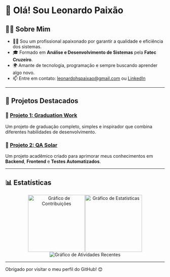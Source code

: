 # 👋 Olá! Sou Leonardo Paixão

## 🧑‍💻 Sobre Mim

- 👨‍💻 Sou um profissional apaixonado por garantir a qualidade e eficiência dos sistemas.
- 🎓 Formado em **Análise e Desenvolvimento de Sistemas** pela **Fatec Cruzeiro**.
- 🌍 Amante de tecnologia, programação e sempre buscando aprender algo novo.
- 📫 Entre em contato: [leonardohspaixao@gmail.com](mailto:leonardohspaixao@gmail.com) ou [LinkedIn](https://www.linkedin.com/in/leonardo-h-597293157/)

---

## 🚀 Projetos Destacados

### 🌟 [Projeto 1: Graduation Work](https://github.com/LeohsPaixao/graduation-work)
Um projeto de graduação completo, simples e inspirador que combina diferentes habilidades de desenvolvimento.

### 🌟 [Projeto 2: QA Solar](https://github.com/LeohsPaixao/qa-solar)
Um projeto acadêmico criado para aprimorar meus conhecimentos em **Backend**, **Frontend** e **Testes Automatizados**.

---

## 📊 Estatísticas

<div align="center">
  <div style="display: flex; flex-wrap: wrap; justify-content: center; align-items: center;">
    <img src="https://github-readme-streak-stats.herokuapp.com/?user=LeohsPaixao&theme=outrun&hide_border=true" height="180" alt="Gráfico de Contribuições" />
    <img src="https://github-readme-stats.vercel.app/api?username=LeohsPaixao&theme=outrun&show_icons=true&hide_border=true&count_private=true" height="180" alt="Gráfico de Estatísticas" />
  </div>
  <div style="margin-top: 0;">
    <img src="https://github-readme-activity-graph.vercel.app/graph?username=LeohsPaixao&bg_color=141439&color=971ea8&line=daae23&point=8080ff&area=true&hide_border=true" alt="Gráfico de Atividades Recentes" />
  </div>
</div>

---

Obrigado por visitar o meu perfil do GitHub! 😊
